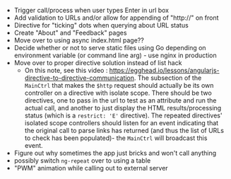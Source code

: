 - Trigger call/process when user types Enter in url box
- Add validation to URLs and/or allow for appending of "http://" on front
- Directive for "ticking" dots when querying about URL status
- Create "About" and "Feedback" pages
- Move over to using async index.html page??
- Decide whether or not to serve static files using Go depending on environment variable (or command line arg) - use nginx in production
- Move over to proper directive solution instead of list hack
    - On this note, see this video : https://egghead.io/lessons/angularjs-directive-to-directive-communication.  The subsection of the `MainCtrl` that makes the `$http` request should actually be its own controller on a directive with isolate scope.  There should be two directives, one to pass in the url to test as an attribute and run the actual call, and another to just display the HTML results/processing status (which is a `restrict: 'E'` directive).  The repeated directives' isolated scope controllers should listen for an event indicating that the original call to parse links has returned (and thus the list of URLs to check has been populated)- the `MainCtrl` will broadcast this event.
- Figure out why sometimes the app just bricks and won't call anything
- possibly switch `ng-repeat` over to using a table
- "PWM" animation while calling out to external server
